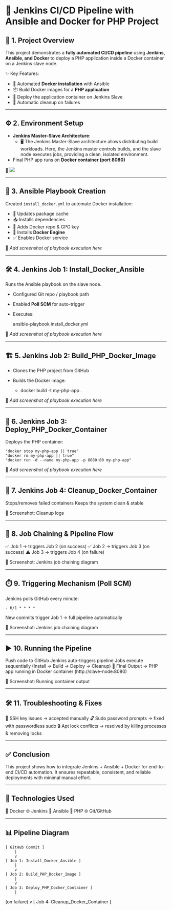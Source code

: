 # 🚀 Jenkins CI/CD Pipeline with Ansible and Docker for PHP Project  

## 📌 1. Project Overview  
This project demonstrates a **fully automated CI/CD pipeline** using **Jenkins, Ansible, and Docker** to deploy a PHP application inside a Docker container on a Jenkins slave node.  

✨ Key Features:  
- 🐧 Automated **Docker installation** with Ansible  
- 📦 Build Docker images for a **PHP application**  
- 🚢 Deploy the application container on Jenkins Slave  
- 🧹 Automatic cleanup on failures  

---

## ⚙️ 2. Environment Setup  
- **Jenkins Master-Slave Architecture**:  
  - 🖥️ The Jenkins Master-Slave architecture allows distributing build workloads. Here, the 
Jenkins master controls builds, and the slave node executes jobs, providing a clean, 
isolated environment.
- Final PHP app runs on **Docker container (port 8080)**  

📸 <img src="0.png">  

---

## 📜 3. Ansible Playbook Creation  
Created `install_docker.yml` to automate Docker installation:  
- 🔄 Updates package cache  
- 📥 Installs dependencies  
- 🔑 Adds Docker repo & GPG key  
- 🐳 Installs **Docker Engine**  
- ✅ Enables Docker service  

📸 *Add screenshot of playbook execution here*  

---

## 🛠️ 4. Jenkins Job 1: Install_Docker_Ansible  
Runs the Ansible playbook on the slave node.  
- Configured Git repo / playbook path  
- Enabled **Poll SCM** for auto-trigger  
- Executes:  
  
  ansible-playbook install_docker.yml

📸 *Add screenshot of playbook execution here*

---

## 🏗️ 5. Jenkins Job 2: Build_PHP_Docker_Image
- Clones the PHP project from GitHub
- Builds the Docker image:
    
  - docker build -t my-php-app .

📸 *Add screenshot of playbook execution here*

---

## 🚀 6. Jenkins Job 3: Deploy_PHP_Docker_Container
Deploys the PHP container:
    
    "docker stop my-php-app || true"
    "docker rm my-php-app || true"
    "docker run -d --name my-php-app -p 8080:80 my-php-app"

📸 *Add screenshot of playbook execution here*

---

## 🧹 7. Jenkins Job 4: Cleanup_Docker_Container
Stops/removes failed containers
Keeps the system clean & stable

📸 Screenshot: Cleanup logs

---

## 🔗 8. Job Chaining & Pipeline Flow
✅ Job 1 → triggers Job 2 (on success)
✅ Job 2 → triggers Job 3 (on success)
⚠️ Job 3 → triggers Job 4 (on failure)

📸 Screenshot: Jenkins job chaining diagram

---

## ⏱️ 9. Triggering Mechanism (Poll SCM)
Jenkins polls GitHub every minute:
    
    - H/1 * * * *
New commits trigger Job 1 → full pipeline automatically

📸 Screenshot: Jenkins job chaining diagram

---

## ▶️ 10. Running the Pipeline
Push code to GitHub
Jenkins auto-triggers pipeline
Jobs execute sequentially (Install → Build → Deploy → Cleanup)
🎉 Final Output → PHP app running in Docker container (http://slave-node:8080)

📸 Screenshot: Running container output

---

## 🛠️ 11. Troubleshooting & Fixes
🔑 SSH key issues → accepted manually
🔓 Sudo password prompts → fixed with passwordless sudo
🔒 Apt lock conflicts → resolved by killing processes & removing locks

---

## ✅ Conclusion

This project shows how to integrate Jenkins + Ansible + Docker for end-to-end CI/CD automation.
It ensures repeatable, consistent, and reliable deployments with minimal manual effort.

---

## 🧰 Technologies Used

🐳 Docker
⚙️ Jenkins
📜 Ansible
🐘 PHP
🌐 Git/GitHub

---

## 📊 Pipeline Diagram
    
    [ GitHub Commit ] 
        |
        v
    [ Job 1: Install_Docker_Ansible ]
        |
        v
    [ Job 2: Build_PHP_Docker_Image ]
        |
        v
    [ Job 3: Deploy_PHP_Docker_Container ]
        |
   (on failure)
        v
    [ Job 4: Cleanup_Docker_Container ]
